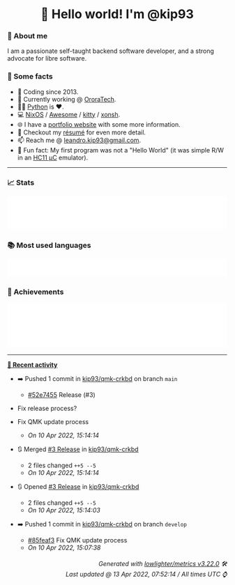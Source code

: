 <!-- README template, populated using this action:
     https://github.com/kip93/kip93/blob/main/.github/workflows/readme.yml. -->

<h1 align="center">👋 Hello world! I'm @kip93</h1> <!-- LOGIN => username -->

### 👤 About me

I am a passionate self-taught backend software developer, and a strong advocate for libre software.


### 💬 Some facts

* 📅 Coding since 2013.
* 💼 Currently working @ [OroraTech](https://ororatech.com/).
* 👨‍💻 [Python](https://github.com/search?q=user%3Akip93&l=python) is ❤️. <!-- LOGIN => username -->
* 💻 [NixOS](https://github.com/NixOS/) /
     [Awesome](https://github.com/awesomeWM/) /
     [kitty](https://github.com/kovidgoyal/kitty/) /
     [xonsh](https://github.com/xonsh/).
* 🌐 I have a [portfolio website](https://kip93.net/) with some more information.
* 📝 Checkout my [résumé](https://kip93.net/resume/) for even more detail.
* 📫 Reach me @ [leandro.kip93@gmail.com](mailto:leandro.kip93@gmail.com).
* 🎲 Fun fact: My first program was not a "Hello World" (it was simple R/W in an [HC11 µC](https://en.wikipedia.org/wiki/68HC11) emulator).


-----------------------------------------------------------------------------------------------------------------------


### 📈 Stats

![](./stats.svg)


### 📚 Most used languages <!-- by percentage, in decreasing order -->

![](./languages.svg)


### 🏅 Achievements

![](./achievements.svg)


-----------------------------------------------------------------------------------------------------------------------


**[📰 Recent activity](https://github.com/kip93)**
* ➡️ Pushed 1 commit in [kip93/qmk-crkbd](https://github.com/kip93/qmk-crkbd) on branch `main`
  * [#52e7455](https://github.com/kip93/qmk-crkbd/commit/52e7455) Release (#3)

* Fix release process?

* Fix QMK update process
  * *On 10 Apr 2022, 15:14:14*
* 🔃 Merged [#3 Release](https://github.com/kip93/qmk-crkbd/pull/3) in [kip93/qmk-crkbd](https://github.com/kip93/qmk-crkbd)
  * 2 files changed `++5 --5`
  * *On 10 Apr 2022, 15:14:14*
* 🔃 Opened [#3 Release](https://github.com/kip93/qmk-crkbd/pull/3) in [kip93/qmk-crkbd](https://github.com/kip93/qmk-crkbd)
  * 2 files changed `++5 --5`
  * *On 10 Apr 2022, 15:14:03*
* ➡️ Pushed 1 commit in [kip93/qmk-crkbd](https://github.com/kip93/qmk-crkbd) on branch `develop`
  * [#85feaf3](https://github.com/kip93/qmk-crkbd/commit/85feaf3) Fix QMK update process
  * *On 10 Apr 2022, 15:07:38*
 <!-- Last activity -->


<h6 align="right"><em>
    Generated with <a href="https://github.com/lowlighter/metrics/tree/latest/">lowlighter/metrics v3.22.0</a> 🛠️<br> <!-- VERSION => MAJOR.minor.patch -->
    Last updated @ 13 Apr 2022, 07:52:14 / All times UTC ⌚ <!-- meta.generated => DD/MM/YYYY, hh:mm -->
</em></h6>
